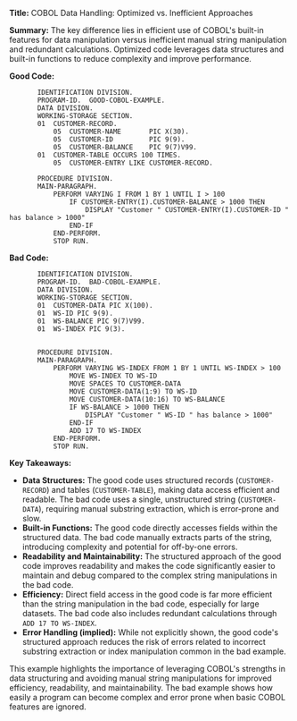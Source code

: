 **Title:** COBOL Data Handling: Optimized vs. Inefficient Approaches

**Summary:**  The key difference lies in efficient use of COBOL's built-in features for data manipulation versus inefficient manual string manipulation and redundant calculations.  Optimized code leverages data structures and built-in functions to reduce complexity and improve performance.

**Good Code:**

```cobol
       IDENTIFICATION DIVISION.
       PROGRAM-ID.  GOOD-COBOL-EXAMPLE.
       DATA DIVISION.
       WORKING-STORAGE SECTION.
       01  CUSTOMER-RECORD.
           05  CUSTOMER-NAME       PIC X(30).
           05  CUSTOMER-ID         PIC 9(9).
           05  CUSTOMER-BALANCE    PIC 9(7)V99.
       01  CUSTOMER-TABLE OCCURS 100 TIMES.
           05  CUSTOMER-ENTRY LIKE CUSTOMER-RECORD.

       PROCEDURE DIVISION.
       MAIN-PARAGRAPH.
           PERFORM VARYING I FROM 1 BY 1 UNTIL I > 100
               IF CUSTOMER-ENTRY(I).CUSTOMER-BALANCE > 1000 THEN
                   DISPLAY "Customer " CUSTOMER-ENTRY(I).CUSTOMER-ID " has balance > 1000"
               END-IF
           END-PERFORM.
           STOP RUN.
```

**Bad Code:**

```cobol
       IDENTIFICATION DIVISION.
       PROGRAM-ID.  BAD-COBOL-EXAMPLE.
       DATA DIVISION.
       WORKING-STORAGE SECTION.
       01  CUSTOMER-DATA PIC X(100).
       01  WS-ID PIC 9(9).
       01  WS-BALANCE PIC 9(7)V99.
       01  WS-INDEX PIC 9(3).


       PROCEDURE DIVISION.
       MAIN-PARAGRAPH.
           PERFORM VARYING WS-INDEX FROM 1 BY 1 UNTIL WS-INDEX > 100
               MOVE WS-INDEX TO WS-ID
               MOVE SPACES TO CUSTOMER-DATA
               MOVE CUSTOMER-DATA(1:9) TO WS-ID
               MOVE CUSTOMER-DATA(10:16) TO WS-BALANCE
               IF WS-BALANCE > 1000 THEN
                   DISPLAY "Customer " WS-ID " has balance > 1000"
               END-IF
               ADD 17 TO WS-INDEX
           END-PERFORM.
           STOP RUN.
```


**Key Takeaways:**

* **Data Structures:** The good code uses structured records (`CUSTOMER-RECORD`) and tables (`CUSTOMER-TABLE`), making data access efficient and readable. The bad code uses a single, unstructured string (`CUSTOMER-DATA`), requiring manual substring extraction, which is error-prone and slow.
* **Built-in Functions:** The good code directly accesses fields within the structured data. The bad code manually extracts parts of the string, introducing complexity and potential for off-by-one errors.
* **Readability and Maintainability:** The structured approach of the good code improves readability and makes the code significantly easier to maintain and debug compared to the complex string manipulations in the bad code.
* **Efficiency:**  Direct field access in the good code is far more efficient than the string manipulation in the bad code, especially for large datasets.  The bad code also includes redundant calculations through `ADD 17 TO WS-INDEX`.
* **Error Handling (implied):** While not explicitly shown, the good code's structured approach reduces the risk of errors related to incorrect substring extraction or index manipulation common in the bad example.


This example highlights the importance of leveraging COBOL's strengths in data structuring and avoiding manual string manipulations for improved efficiency, readability, and maintainability.  The bad example shows how easily a program can become complex and error prone when basic COBOL features are ignored.
